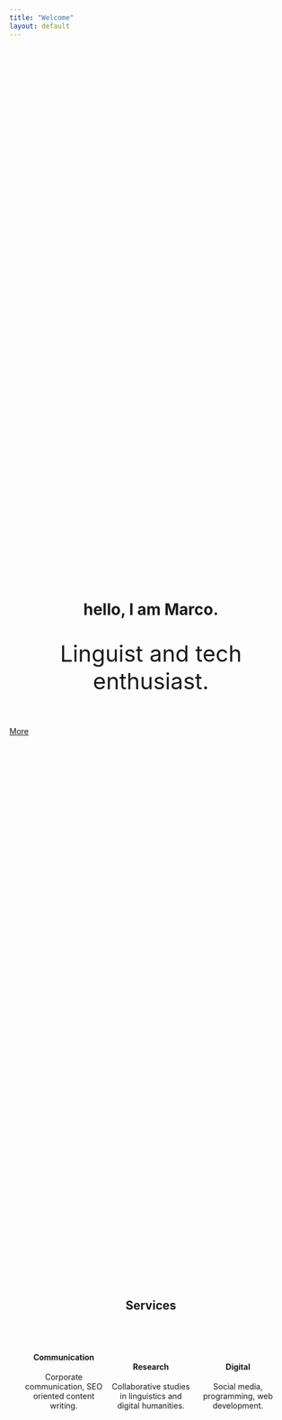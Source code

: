 ```yaml
---
title: "Welcome"
layout: default
---
```

<style>
	.u-t--c{
		text-align: center 
	}
	.u-display--in{
		display: inline-block;
		width:auto;
		max-width: 30%;
	}
</style> 
<header class="grid-item u-t--c" style="margin-top:25vh">
  <h1 class="nav-item--page t-heading t-brandColor" style=" line-height:1">hello, I am Marco.</h1>
  <p style="font-size:2.5rem;">Linguist and tech enthusiast.</p>
</header>

<div class="grid-item">
  <a class="btn btn--block btn-primary-outline" href="#continue"><span>More</span></a>
</div>

<section class="grid item u-t--c" style="margin-top:25vh">
	<h2 class="nav-item--page t-heading t-brandColor">Services</h2>
	<br><br>
	<div class="u-display--in u-t--c">
		<i class="fa fa-bullhorn link" style="font-size:6rem"></i>
		<h4 class="link">Communication</h4>
		<p class="nav-item--page link t-heading">
  			<span class="list">Corporate communication, SEO oriented content writing.</span>
  		</p>
	</div>
	<div class="u-display--in u-t--c grid-item">
		<i class="fa fa-bar-chart link" style="font-size:6rem"></i>
		<h4 class="link">Research</h4>
		<p class="nav-item--page link t-heading">
  			<span class="list">Collaborative studies in linguistics and digital humanities.</span>
  		</p>
	</div>
	<div class="u-display--in u-t--c">
		<i class="fa fa-desktop link" style="font-size:6rem"></i>
		<h4 class="link">Digital</h4>
		<p class="nav-item--page link t-heading">
  			<span class="list">Social media, programming, web development.</span>
  		</p>
	</div>
</section>